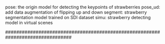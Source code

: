 pose: the origin model for detecting the keypoints of strawberries
pose_ud: add data augmentation of flipping up and down
segment: strawberry segmentation model trained on SDI dataset
simu: strawberry detecting model in virtual scenes

################################################################################


